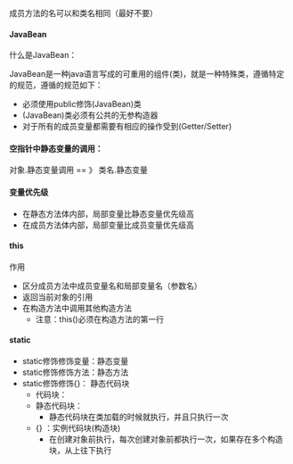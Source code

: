 成员方法的名可以和类名相同（最好不要）

#### JavaBean

什么是JavaBean：

​	JavaBean是一种java语言写成的可重用的组件(类)，就是一种特殊类，遵循特定的规范，遵循的规范如下：

- 必须使用public修饰(JavaBean)类
- (JavaBean)类必须有公共的无参构造器
- 对于所有的成员变量都需要有相应的操作受到(Getter/Setter)

#### 空指针中静态变量的调用：

对象.静态变量调用 == 》 类名.静态变量

#### 变量优先级

- 在静态方法体内部，局部变量比静态变量优先级高
- 在成员方法体内部，局部变量比成员变量优先级高

#### this

作用

- 区分成员方法中成员变量名和局部变量名（参数名）
- 返回当前对象的引用
- 在构造方法中调用其他构造方法
  - 注意：this()必须在构造方法的第一行

#### static

- static修饰修饰变量：静态变量
- static修饰修饰方法：静态方法
- static修饰修饰{}：     静态代码块
  - 代码块：
  - 静态代码块：
    - 静态代码块在类加载的时候就执行，并且只执行一次
  - {} ：实例代码块(构造块)
    - 在创建对象前执行，每次创建对象前都执行一次，如果存在多个构造块，从上往下执行
